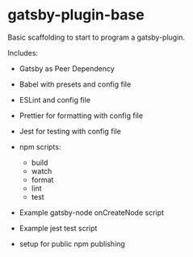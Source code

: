 # gatsby-plugin-base

Basic scaffolding to start to program a gatsby-plugin.

Includes:

- Gatsby as Peer Dependency
- Babel with presets and config file
- ESLint and config file
- Prettier for formatting with config file
- Jest for testing with config file
- npm scripts:

  - build
  - watch
  - format
  - lint
  - test

- Example gatsby-node onCreateNode script
- Example jest test script
- setup for public npm publishing
